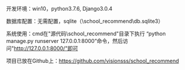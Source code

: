 开发环境：win10，python3.7.6, Django3.0.4

数据库配置：无需配置，sqlite（\school_recommend\db.sqlite3）

系统使用：cmd在"源代码\school_recommend"目录下执行 “python manage.py runserver 127.0.0.1:8000”命令，然后访问"http://127.0.0.1:8000/"即可

项目已放在Github上：https://github.com/visionsss/school_recommend

